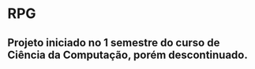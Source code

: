 # RPG #

## Projeto iniciado no 1 semestre do curso de Ciência da Computação, porém descontinuado. ##
